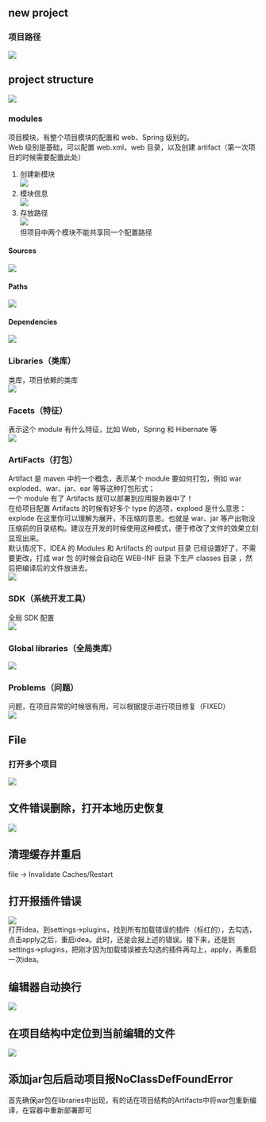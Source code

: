 ## new project
### 项目路径
![](resources/images/界面/项目路径1.png)

## project structure
![](resources/images/界面/projectStructure1.png)
### modules
项目模块，有整个项目模块的配置和 web、Spring 级别的。  
Web 级别是基础，可以配置 web.xml，web 目录，以及创建 artifact（第一次项目的时候需要配置此处）  
1. 创建新模块  
![](resources/images/界面/创建新模块1.png)  
2. 模块信息  
![](resources/images/界面/模块信息1.png)  
3. 存放路径   
![](resources/images/界面/存放路径1.png)   
但项目中两个模块不能共享同一个配置路径  

#### Sources
![](resources/images/界面/moduleSources.png)
#### Paths
![](resources/images/界面/modulePaths.png)
#### Dependencies
![](resources/images/界面/moduleDependencies.png)

### Libraries（类库）
类库，项目依赖的类库  
![](resources/images/界面/projectStructure5.png)

### Facets（特征）
表示这个 module 有什么特征，比如 Web，Spring 和 Hibernate 等  
![](resources/images/界面/projectStructure6.png)

### ArtiFacts（打包）
Artifact 是 maven 中的一个概念，表示某个 module 要如何打包，例如 war exploded、war、jar、ear 等等这种打包形式；    
一个 module 有了 Artifacts 就可以部署到应用服务器中了！      
在给项目配置 Artifacts 的时候有好多个 type 的选项，exploed 是什么意思：  
explode 在这里你可以理解为展开，不压缩的意思。也就是 war、jar 等产出物没压缩前的目录结构。建议在开发的时候使用这种模式，便于修改了文件的效果立刻显现出来。  
默认情况下，IDEA 的 Modules 和 Artifacts 的 output 目录 已经设置好了，不需要更改，打成 war 包 的时候会自动在 WEB-INF 目录 下生产 classes 目录 ，然后把编译后的文件放进去。  
![](resources/images/界面/projectStructure7.png)

### SDK（系统开发工具）
全局 SDK 配置  
![](resources/images/界面/projectStructure8.png)

### Global libraries（全局类库）
![](resources/images/界面/projectStructure9.png)

### Problems（问题）
问题，在项目异常的时候很有用，可以根据提示进行项目修复（FIXED）  
![](resources/images/界面/projectStructure10.png)






## File
### 打开多个项目
![](resources/images/界面/打开多个项目.png)  


## 文件错误删除，打开本地历史恢复
![](resources/images/界面/恢复历史文件.png)  

## 清理缓存并重启
file -> Invalidate Caches/Restart

## 打开报插件错误
![](resources/images/界面/打开报插件错误.png)   
打开idea，到settings->plugins，找到所有加载错误的插件（标红的），去勾选，点击apply之后，重启idea。此时，还是会报上述的错误。接下来，还是到settings->plugins，把刚才因为加载错误被去勾选的插件再勾上，apply，再重启一次idea。

## 编辑器自动换行
![](resources/images/界面/自动换行.jpg)

## 在项目结构中定位到当前编辑的文件
![](resources/images/界面/定位到当前编辑的文件.jpg)

## 添加jar包后启动项目报NoClassDefFoundError
首先确保jar包在libraries中出现，有的话在项目结构的Artifacts中将war包重新编译，在容器中重新部署即可  
